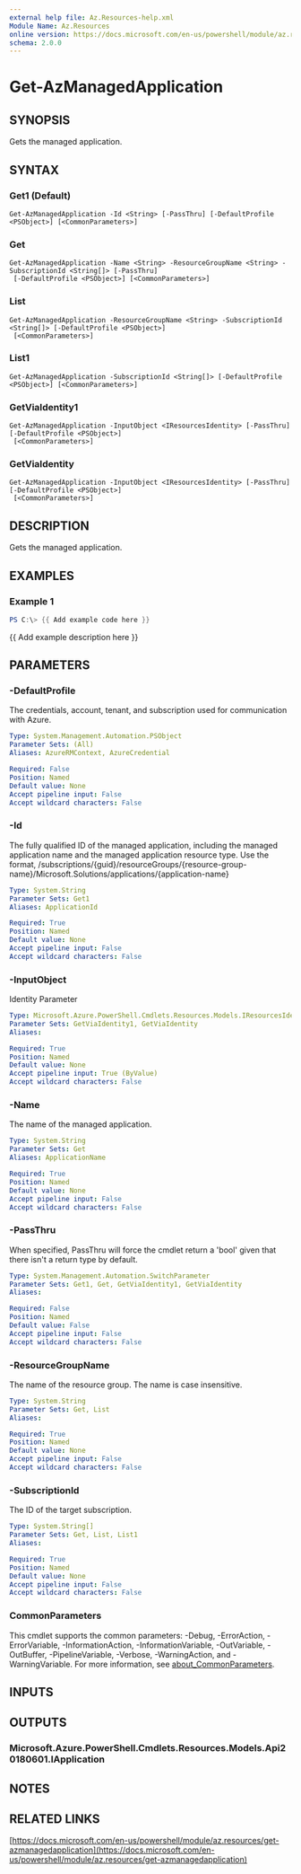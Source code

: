 ```yaml
---
external help file: Az.Resources-help.xml
Module Name: Az.Resources
online version: https://docs.microsoft.com/en-us/powershell/module/az.resources/get-azmanagedapplication
schema: 2.0.0
---
```


# Get-AzManagedApplication

## SYNOPSIS
Gets the managed application.

## SYNTAX

### Get1 (Default)
```
Get-AzManagedApplication -Id <String> [-PassThru] [-DefaultProfile <PSObject>] [<CommonParameters>]
```

### Get
```
Get-AzManagedApplication -Name <String> -ResourceGroupName <String> -SubscriptionId <String[]> [-PassThru]
 [-DefaultProfile <PSObject>] [<CommonParameters>]
```

### List
```
Get-AzManagedApplication -ResourceGroupName <String> -SubscriptionId <String[]> [-DefaultProfile <PSObject>]
 [<CommonParameters>]
```

### List1
```
Get-AzManagedApplication -SubscriptionId <String[]> [-DefaultProfile <PSObject>] [<CommonParameters>]
```

### GetViaIdentity1
```
Get-AzManagedApplication -InputObject <IResourcesIdentity> [-PassThru] [-DefaultProfile <PSObject>]
 [<CommonParameters>]
```

### GetViaIdentity
```
Get-AzManagedApplication -InputObject <IResourcesIdentity> [-PassThru] [-DefaultProfile <PSObject>]
 [<CommonParameters>]
```

## DESCRIPTION
Gets the managed application.

## EXAMPLES

### Example 1
```powershell
PS C:\> {{ Add example code here }}
```

{{ Add example description here }}

## PARAMETERS

### -DefaultProfile
The credentials, account, tenant, and subscription used for communication with Azure.

```yaml
Type: System.Management.Automation.PSObject
Parameter Sets: (All)
Aliases: AzureRMContext, AzureCredential

Required: False
Position: Named
Default value: None
Accept pipeline input: False
Accept wildcard characters: False
```

### -Id
The fully qualified ID of the managed application, including the managed application name and the managed application resource type.
Use the format, /subscriptions/{guid}/resourceGroups/{resource-group-name}/Microsoft.Solutions/applications/{application-name}

```yaml
Type: System.String
Parameter Sets: Get1
Aliases: ApplicationId

Required: True
Position: Named
Default value: None
Accept pipeline input: False
Accept wildcard characters: False
```

### -InputObject
Identity Parameter

```yaml
Type: Microsoft.Azure.PowerShell.Cmdlets.Resources.Models.IResourcesIdentity
Parameter Sets: GetViaIdentity1, GetViaIdentity
Aliases:

Required: True
Position: Named
Default value: None
Accept pipeline input: True (ByValue)
Accept wildcard characters: False
```

### -Name
The name of the managed application.

```yaml
Type: System.String
Parameter Sets: Get
Aliases: ApplicationName

Required: True
Position: Named
Default value: None
Accept pipeline input: False
Accept wildcard characters: False
```

### -PassThru
When specified, PassThru will force the cmdlet return a 'bool' given that there isn't a return type by default.

```yaml
Type: System.Management.Automation.SwitchParameter
Parameter Sets: Get1, Get, GetViaIdentity1, GetViaIdentity
Aliases:

Required: False
Position: Named
Default value: False
Accept pipeline input: False
Accept wildcard characters: False
```

### -ResourceGroupName
The name of the resource group.
The name is case insensitive.

```yaml
Type: System.String
Parameter Sets: Get, List
Aliases:

Required: True
Position: Named
Default value: None
Accept pipeline input: False
Accept wildcard characters: False
```

### -SubscriptionId
The ID of the target subscription.

```yaml
Type: System.String[]
Parameter Sets: Get, List, List1
Aliases:

Required: True
Position: Named
Default value: None
Accept pipeline input: False
Accept wildcard characters: False
```

### CommonParameters
This cmdlet supports the common parameters: -Debug, -ErrorAction, -ErrorVariable, -InformationAction, -InformationVariable, -OutVariable, -OutBuffer, -PipelineVariable, -Verbose, -WarningAction, and -WarningVariable. For more information, see [about_CommonParameters](http://go.microsoft.com/fwlink/?LinkID=113216).

## INPUTS

## OUTPUTS

### Microsoft.Azure.PowerShell.Cmdlets.Resources.Models.Api20180601.IApplication
## NOTES

## RELATED LINKS

[https://docs.microsoft.com/en-us/powershell/module/az.resources/get-azmanagedapplication](https://docs.microsoft.com/en-us/powershell/module/az.resources/get-azmanagedapplication)

